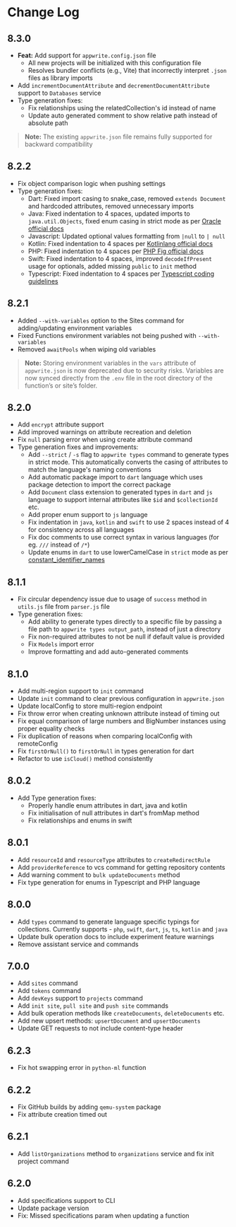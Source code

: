# Change Log

## 8.3.0

* **Feat:** Add support for `appwrite.config.json` file
  * All new projects will be initialized with this configuration file
  * Resolves bundler conflicts (e.g., Vite) that incorrectly interpret `.json` files as library imports
* Add `incrementDocumentAttribute` and `decrementDocumentAttribute` support to `Databases` service
* Type generation fixes:
  * Fix relationships using the relatedCollection's id instead of name
  * Update auto generated comment to show relative path instead of absolute path

> **Note:** The existing `appwrite.json` file remains fully supported for backward compatibility

## 8.2.2

* Fix object comparison logic when pushing settings
* Type generation fixes:
   * Dart: Fixed import casing to snake_case, removed `extends Document` and hardcoded attributes, removed unnecessary imports
   * Java: Fixed indentation to 4 spaces, updated imports to `java.util.Objects`, fixed enum casing in strict mode as per [Oracle official docs](https://docs.oracle.com/javase/tutorial/java/javaOO/enum.html)
   * Javascript: Updated optional values formatting from `|null` to `| null`
   * Kotlin: Fixed indentation to 4 spaces per [Kotlinlang official docs](https://kotlinlang.org/docs/coding-conventions.html#indentation)
   * PHP: Fixed indentation to 4 spaces per [PHP Fig official docs](https://www.php-fig.org/psr/psr-2/)
   * Swift: Fixed indentation to 4 spaces, improved `decodeIfPresent` usage for optionals, added missing `public` to `init` method
   * Typescript: Fixed indentation to 4 spaces per [Typescript coding guidelines](https://github.com/microsoft/TypeScript/wiki/Coding-guidelines)

## 8.2.1

* Added `--with-variables` option to the Sites command for adding/updating environment variables  
* Fixed Functions environment variables not being pushed with `--with-variables`  
* Removed `awaitPools` when wiping old variables  

> **Note:** Storing environment variables in the `vars` attribute of `appwrite.json` is now deprecated due to security risks. Variables are now synced directly from the `.env` file in the root directory of the function’s or site’s folder.

## 8.2.0

* Add `encrypt` attribute support
* Add improved warnings on attribute recreation and deletion
* Fix `null` parsing error when using create attribute command
* Type generation fixes and improvements:
  * Add `--strict` / `-s` flag to `appwrite types` command to generate types in strict mode. This automatically converts the casing of attributes to match the language's naming conventions
  * Add automatic package import to `dart` language which uses package detection to import the correct package
  * Add `Document` class extension to generated types in `dart` and `js` language to support internal attributes like `$id` and `$collectionId` etc.
  * Add proper enum support to `js` language
  * Fix indentation in `java`, `kotlin` and `swift` to use 2 spaces instead of 4 for consistency across all languages
  * Fix doc comments to use correct syntax in various languages (for eg. `///` instead of `/*`)
  * Update enums in `dart` to use lowerCamelCase in `strict` mode as per [constant_identifier_names](https://dart.dev/tools/diagnostics/constant_identifier_names?utm_source=dartdev&utm_medium=redir&utm_id=diagcode&utm_content=constant_identifier_names)

## 8.1.1

* Fix circular dependency issue due to usage of `success` method in `utils.js` file from `parser.js` file
* Type generation fixes:
  * Add ability to generate types directly to a specific file by passing a file path to `appwrite types output_path`, instead of just a directory
  * Fix non-required attributes to not be null if default value is provided
  * Fix `Models` import error
  * Improve formatting and add auto-generated comments

## 8.1.0

* Add multi-region support to `init` command
* Update `init` command to clear previous configuration in `appwrite.json`
* Update localConfig to store multi-region endpoint
* Fix throw error when creating unknown attribute instead of timing out
* Fix equal comparison of large numbers and BigNumber instances using proper equality checks
* Fix duplication of reasons when comparing localConfig with remoteConfig
* Fix `firstOrNull()` to `firstOrNull` in types generation for dart
* Refactor to use `isCloud()` method consistently

## 8.0.2

* Add Type generation fixes:
  * Properly handle enum attributes in dart, java and kotlin
  * Fix initialisation of null attributes in dart's fromMap method
  * Fix relationships and enums in swift

## 8.0.1

* Add `resourceId` and `resourceType` attributes to `createRedirectRule`
* Add `providerReference` to vcs command for getting repository contents
* Add warning comment to `bulk updateDocuments` method
* Fix type generation for enums in Typescript and PHP language

## 8.0.0

* Add `types` command to generate language specific typings for collections. Currently supports - `php`, `swift`, `dart`, `js`, `ts`, `kotlin` and `java`
* Update bulk operation docs to include experiment feature warnings
* Remove assistant service and commands

## 7.0.0

* Add `sites` command
* Add `tokens` command
* Add `devKeys` support to `projects` command
* Add `init site`, `pull site` and `push site` commands
* Add bulk operation methods like `createDocuments`, `deleteDocuments` etc.
* Add new upsert methods: `upsertDocument` and `upsertDocuments`
* Update GET requests to not include content-type header

## 6.2.3

* Fix hot swapping error in `python-ml` function

## 6.2.2

* Fix GitHub builds by adding `qemu-system` package
* Fix attribute creation timed out

## 6.2.1

* Add `listOrganizations` method to `organizations` service and fix init project command

## 6.2.0

* Add specifications support to CLI
* Update package version
* Fix: Missed specifications param when updating a function